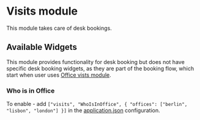 # Visits module

This module takes care of desk bookings.

## Available Widgets

This module provides functionality for desk booking but does not have specific desk booking widgets, as they are part of the booking flow, which start when user uses [Office vists module](./office-visits.md).

### Who is in Office

To enable - add `["visits", "WhoIsInOffice", { "offices": ["berlin", "lisbon", "london"] }]` in the [application.json](../framework/configuration/application.md) configuration.
